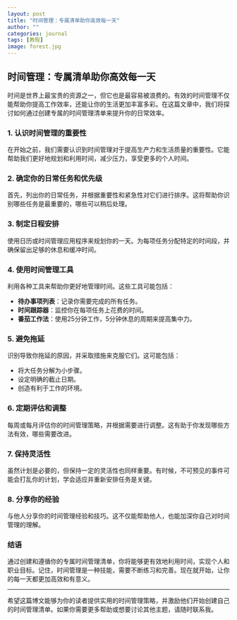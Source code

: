 ```yaml
---
layout: post
title: "时间管理：专属清单助你高效每一天"
author: ""
categories: journal
tags: [教程]
image: forest.jpg
---
```


## 时间管理：专属清单助你高效每一天

时间是世界上最宝贵的资源之一，但它也是最容易被浪费的。有效的时间管理不仅能帮助你提高工作效率，还能让你的生活更加丰富多彩。在这篇文章中，我们将探讨如何通过创建专属的时间管理清单来提升你的日常效率。

### 1. **认识时间管理的重要性**

在开始之前，我们需要认识到时间管理对于提高生产力和生活质量的重要性。它能帮助我们更好地规划和利用时间，减少压力，享受更多的个人时间。

### 2. **确定你的日常任务和优先级**

首先，列出你的日常任务，并根据重要性和紧急性对它们进行排序。这将帮助你识别哪些任务是最重要的，哪些可以稍后处理。

### 3. **制定日程安排**

使用日历或时间管理应用程序来规划你的一天。为每项任务分配特定的时间段，并确保留出足够的休息和缓冲时间。

### 4. **使用时间管理工具**

利用各种工具来帮助你更好地管理时间。这些工具可能包括：

- **待办事项列表**：记录你需要完成的所有任务。
- **时间跟踪器**：监控你在每项任务上花费的时间。
- **番茄工作法**：使用25分钟工作，5分钟休息的周期来提高集中力。

### 5. **避免拖延**

识别导致你拖延的原因，并采取措施来克服它们。这可能包括：

- 将大任务分解为小步骤。
- 设定明确的截止日期。
- 创造有利于工作的环境。

### 6. **定期评估和调整**

每周或每月评估你的时间管理策略，并根据需要进行调整。这有助于你发现哪些方法有效，哪些需要改进。

### 7. **保持灵活性**

虽然计划是必要的，但保持一定的灵活性也同样重要。有时候，不可预见的事件可能会打乱你的计划，学会适应并重新安排任务是关键。

### 8. **分享你的经验**

与他人分享你的时间管理经验和技巧。这不仅能帮助他人，也能加深你自己对时间管理的理解。

### 结语

通过创建和遵循你的专属时间管理清单，你将能够更有效地利用时间，实现个人和职业目标。记住，时间管理是一种技能，需要不断练习和完善。现在就开始，让你的每一天都更加高效和有意义。

---

希望这篇博文能够为你的读者提供实用的时间管理策略，并激励他们开始创建自己的时间管理清单。如果你需要更多帮助或想要讨论其他主题，请随时联系我。
